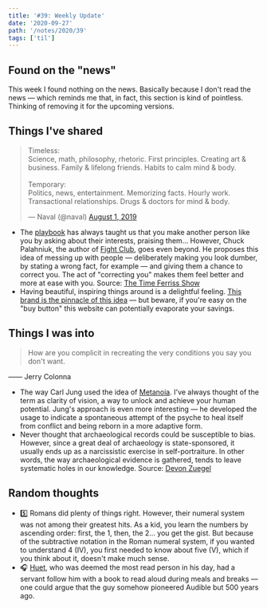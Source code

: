 ```yaml
---
title: '#39: Weekly Update'
date: '2020-09-27'
path: '/notes/2020/39'
tags: ['til']
---
```


## Found on the "news"

This week I found nothing on the news. Basically because I don't read the news — which reminds me that, in fact, this section is kind of pointless. Thinking of removing it for the upcoming versions.

## Things I've shared

<blockquote class="twitter-tweet"><p lang="en" dir="ltr">Timeless:<br>Science, math, philosophy, rhetoric. First principles. Creating art &amp; business. Family &amp; lifelong friends. Habits to calm mind &amp; body.<br><br>Temporary:<br>Politics, news, entertainment. Memorizing facts. Hourly work. Transactional relationships. Drugs &amp; doctors for mind &amp; body.</p>&mdash; Naval (@naval) <a href="https://twitter.com/naval/status/1156875235028635648?ref_src=twsrc%5Etfw">August 1, 2019</a></blockquote>

- The [playbook](/blog/2019/how-to-win-friends-and-influence-people) has always taught us that you make another person like you by asking about their interests, praising them... However, Chuck Palahniuk, the author of [Fight Club](/notes/2020/fight-club), goes even beyond. He proposes this idea of messing up with people — deliberately making you look dumber, by stating a wrong fact, for example — and giving them a chance to correct you. The act of "correcting you" makes them feel better and more at ease with you. Source: [The Time Ferriss Show](https://tim.blog/2020/09/02/chuck-palahniuk/)
- Having beautiful, inspiring things around is a delightful feeling. [This brand is the pinnacle of this idea](https://kinto-usa.com) — but beware, if you're easy on the "buy button" this website can potentially evaporate your savings.

## Things I was into

> How are you complicit in recreating the very conditions you say you don't want.

—— Jerry Colonna

- The way Carl Jung used the idea of [Metanoia](<https://en.wikipedia.org/wiki/Metanoia_(psychology)>). I've always thought of the term as clarity of vision, a way to unlock and achieve your human potential. Jung's approach is even more interesting — he developed the usage to indicate a spontaneous attempt of the psyche to heal itself from conflict and being reborn in a more adaptive form.
- Never thought that archaeological records could be susceptible to bias. However, since a great deal of archaeology is state-sponsored, it usually ends up as a narcissistic exercise in self-portraiture. In other words, the way archaeological evidence is gathered, tends to leave systematic holes in our knowledge. Source: [Devon Zuegel](https://devonzuegel.com/post/book-review-against-the-grain-by-james-c-scott)

## Random thoughts

- 5️⃣ Romans did plenty of things right. However, their numeral system was not among their greatest hits. As a kid, you learn the numbers by ascending order: first, the 1, then, the 2... you get the gist. But because of the subtractive notation in the Roman numeral system, if you wanted to understand 4 (IV), you first needed to know about five (V), which if you think about it, doesn't make much sense.
- 🎧 [Huet](https://en.wikipedia.org/wiki/Pierre_Daniel_Huet), who was deemed the most read person in his day, had a servant follow him with a book to read aloud during meals and breaks — one could argue that the guy somehow pioneered Audible but 500 years ago.
